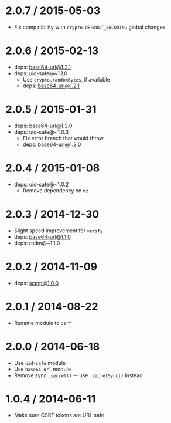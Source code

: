 2.0.7 / 2015-05-03
==================

  * Fix compatibility with `crypto.DEFAULT_ENCODING` global changes

2.0.6 / 2015-02-13
==================

  * deps: base64-url@1.2.1
  * deps: uid-safe@~1.1.0
    - Use `crypto.randomBytes`, if available
    - deps: base64-url@1.2.1

2.0.5 / 2015-01-31
==================

  * deps: base64-url@1.2.0
  * deps: uid-safe@~1.0.3
    - Fix error branch that would throw
    - deps: base64-url@1.2.0

2.0.4 / 2015-01-08
==================

  * deps: uid-safe@~1.0.2
    - Remove dependency on `mz`

2.0.3 / 2014-12-30
==================

  * Slight speed improvement for `verify`
  * deps: base64-url@1.1.0
  * deps: rndm@~1.1.0

2.0.2 / 2014-11-09
==================

  * deps: scmp@1.0.0

2.0.1 / 2014-08-22
==================

  * Rename module to `csrf`

2.0.0 / 2014-06-18
==================

  * Use `uid-safe` module
  * Use `base64-url` module
  * Remove sync `.secret()` -- use `.secretSync()` instead

1.0.4 / 2014-06-11
==================

  * Make sure CSRF tokens are URL safe
